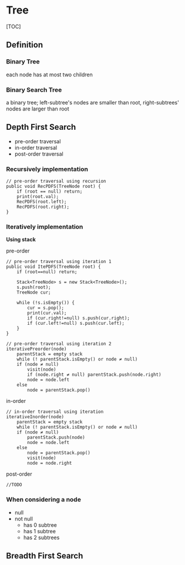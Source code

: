 # Tree #

[TOC]

## Definition ##

### Binary Tree ###
each node has at most two children

### Binary Search Tree ###
a binary tree; left-subtree's nodes are smaller than root, right-subtrees' nodes are larger than root

## Depth First Search ##
* pre-order traversal
* in-order traversal
* post-order traversal

### Recursively implementation ###
	// pre-order traversal using recursion
	public void RecPDFS(TreeNode root) {
		if (root == null) return;
		print(root.val);
		RecPDFS(root.left);
		RecPDFS(root.right);
	}

### Iteratively implementation ###
**Using stack**

pre-order

	// pre-order traversal using iteration 1
    public void ItePDFS(TreeNode root) {
        if (root==null) return;

	    Stack<TreeNode> s = new Stack<TreeNode>();
	    s.push(root);
        TreeNode cur;

	    while (!s.isEmpty()) {
	        cur = s.pop();
		    print(cur.val);
		    if (cur.right!=null) s.push(cur.right);
		    if (cur.left!=null) s.push(cur.left);
	    }
    }

	// pre-order traversal using iteration 2
	iterativePreorder(node)
		parentStack = empty stack
		while (! parentStack.isEmpty() or node ≠ null)
    	if (node ≠ null) 
     		visit(node)
      		if (node.right ≠ null) parentStack.push(node.right)
      		node = node.left
    	else
      		node = parentStack.pop()

in-order

	// in-order traversal using iteration
	iterativeInorder(node)
		parentStack = empty stack
		while (! parentStack.isEmpty() or node ≠ null)
    	if (node ≠ null)
      		parentStack.push(node)
      		node = node.left
		else
      		node = parentStack.pop()
      		visit(node)
      		node = node.right

post-order

	//TODO

### When considering a node ###
* null
* not null
	* has 0 subtree
	* has 1 subtree
	* has 2 subtrees

## Breadth First Search ##
